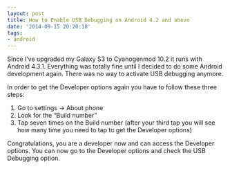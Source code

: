 ```yaml
---
layout: post
title: How to Enable USB Debugging on Android 4.2 and above
date: '2014-09-15 20:20:18'
tags:
- android
---
```



Since I’ve upgraded my Galaxy S3 to Cyanogenmod 10.2 it runs with Android 4.3.1. Everything was totally fine until I decided to do some Android development again. There was no way to activate USB debugging anymore.

In order to get the Developer options again you have to follow these three steps:

1. Go to settings -> About phone
2. Look for the “Build number”
3. Tap seven times on the Build number (after your third tap you will see how many time you need to tap to get the Developer options)

Congratulations, you are a developer now and can access the Developer options. You can now go to the Developer options and check the USB Debugging option.


